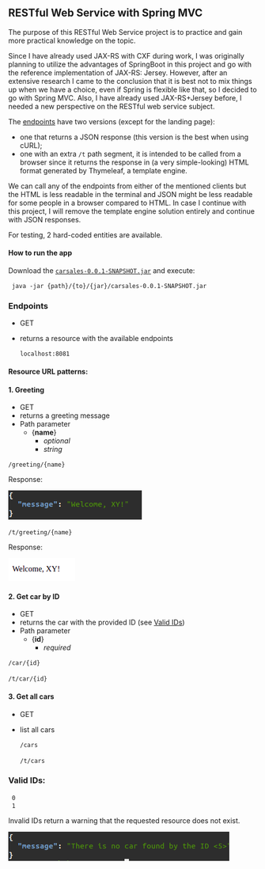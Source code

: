 ## RESTful Web Service with Spring MVC

The purpose of this RESTful Web Service project is to practice and gain more practical knowledge on the topic.

Since I have already used JAX-RS with CXF during work, I was originally planning to utilize the advantages of SpringBoot in this project and go with the reference implementation of JAX-RS: Jersey.
However, after an extensive research I came to the conclusion that it is best not to mix things up when we have a choice, even if Spring is flexible like that, so I decided to go with Spring MVC. Also, I have already used JAX-RS+Jersey before, I needed a new perspective on the RESTful web service subject. 

The [endpoints](#resource-url-patterns) have two versions (except for the landing page): 
*  one that returns a JSON response (this version is the best when using cURL);
*  one with an extra `/t` path segment, it is intended to be called from a browser since it returns the response in (a very simple-looking) HTML format generated by Thymeleaf, a template engine.

We can call any of the endpoints from either of the mentioned clients but the HTML is less readable in the terminal and JSON might be less readable for some people in a browser compared to HTML.
In case I continue with this project, I will remove the template engine solution entirely and continue with JSON responses.

For testing, 2 hard-coded entities are available.

#### How to run the app
Download the [`carsales-0.0.1-SNAPSHOT.jar`](https://github.com/nikolettabuza/web-service-spring/releases/download/0.1/carsales-0.0.1-SNAPSHOT.jar) and execute:

     java -jar {path}/{to}/{jar}/carsales-0.0.1-SNAPSHOT.jar

### Endpoints

* GET
* returns a resource with the available endpoints 


      localhost:8081
  

#### Resource URL patterns:

#### 1. Greeting
   * GET
   * returns a greeting message
   * Path parameter
     * {**name**}
       * *optional*
       * *string*
    
    /greeting/{name}
Response:

![example](src/main/resources/static/greeting-example.png?raw=true)

    /t/greeting/{name}
Response:    

![example](src/main/resources/static/greeting-t-example.png?raw=true)

#### 2. Get car by ID
   * GET
   * returns the car with the provided ID (see [Valid IDs](#valid-ids))  
   * Path parameter
     * {**id**}
       * *required*

    /car/{id}

    /t/car/{id}


#### 3. Get all cars
   * GET
   * list all cars

         /cars
         
         /t/cars

### Valid IDs:

     0
     1
Invalid IDs return a warning that the requested resource does not exist.

![example](src/main/resources/static/example.png?raw=true)
